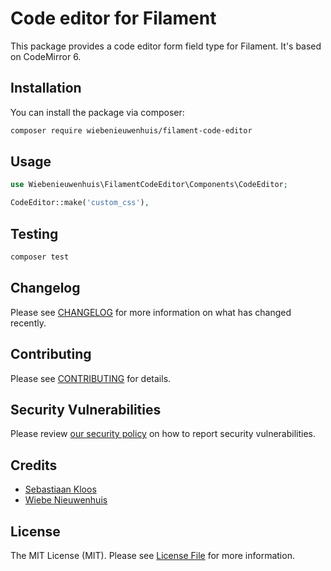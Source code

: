 # Code editor for Filament

This package provides a code editor form field type for Filament. It's based on CodeMirror 6.

## Installation

You can install the package via composer:

```bash
composer require wiebenieuwenhuis/filament-code-editor
```

## Usage

```php
use Wiebenieuwenhuis\FilamentCodeEditor\Components\CodeEditor;

CodeEditor::make('custom_css'),
```

## Testing

```bash
composer test
```

## Changelog

Please see [CHANGELOG](CHANGELOG.md) for more information on what has changed recently.

## Contributing

Please see [CONTRIBUTING](https://github.com/spatie/.github/blob/main/CONTRIBUTING.md) for details.

## Security Vulnerabilities

Please review [our security policy](../../security/policy) on how to report security vulnerabilities.

## Credits

- [Sebastiaan Kloos](https://github.com/SebastiaanKloos)
- [Wiebe Nieuwenhuis](https://github.com/sweebee)

## License

The MIT License (MIT). Please see [License File](LICENSE.md) for more information.
